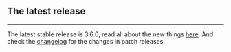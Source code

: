 ## The latest release
* * *
The latest stable release is 3.6.0, read all about the new things [here](/release-notes/3.6.0/). And check the [changelog](https://github.com/sitespeedio/sitespeed.io/blob/master/CHANGELOG.md) for the changes in patch releases.
